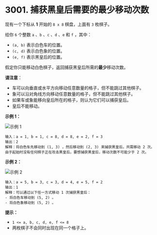 # 3001. 捕获黑皇后需要的最少移动次数

现有一个下标从 **1** 开始的 `8 x 8` 棋盘，上面有 `3` 枚棋子。

给你 `6` 个整数 `a` 、`b` 、`c` 、`d` 、`e` 和 `f` ，其中：

- `(a, b)` 表示白色车的位置。
- `(c, d)` 表示白色象的位置。
- `(e, f)` 表示黑皇后的位置。

假定你只能移动白色棋子，返回捕获黑皇后所需的**最少**移动次数。

**请注意**：

- 车可以向垂直或水平方向移动任意数量的格子，但不能跳过其他棋子。
- 象可以沿对角线方向移动任意数量的格子，但不能跳过其他棋子。
- 如果车或象能移向皇后所在的格子，则认为它们可以捕获皇后。
- 皇后不能移动。

**示例 1：**

![示例 1](https://assets.leetcode.com/uploads/2023/12/21/ex1.png)

```()
输入：a = 1, b = 1, c = 8, d = 8, e = 2, f = 3
输出：2
解释：将白色车先移动到 (1, 3) ，然后移动到 (2, 3) 来捕获黑皇后，共需移动 2 次。
由于起始时没有任何棋子正在攻击黑皇后，要想捕获黑皇后，移动次数不可能少于 2 次。
```

**示例 2：**

![示例 2](https://assets.leetcode.com/uploads/2023/12/21/ex2.png)

```()
输入：a = 5, b = 3, c = 3, d = 4, e = 5, f = 2
输出：1
解释：可以通过以下任一方式移动 1 次捕获黑皇后：
- 将白色车移动到 (5, 2) 。
- 将白色象移动到 (5, 2) 。
```

**提示：**

- `1 <= a, b, c, d, e, f <= 8`
- 两枚棋子不会同时出现在同一个格子上。
